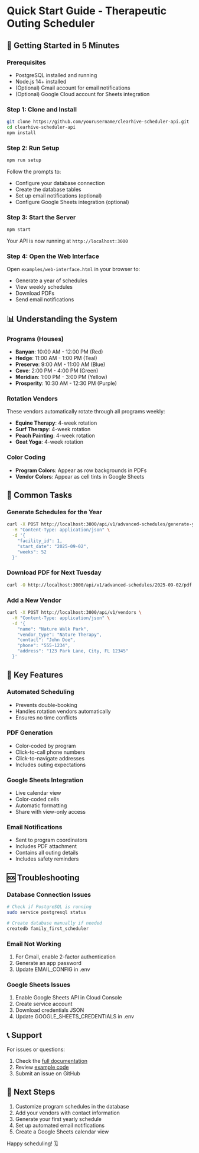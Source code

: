 # Quick Start Guide - Therapeutic Outing Scheduler

## 🚀 Getting Started in 5 Minutes

### Prerequisites
- PostgreSQL installed and running
- Node.js 14+ installed
- (Optional) Gmail account for email notifications
- (Optional) Google Cloud account for Sheets integration

### Step 1: Clone and Install

```bash
git clone https://github.com/yourusername/clearhive-scheduler-api.git
cd clearhive-scheduler-api
npm install
```

### Step 2: Run Setup

```bash
npm run setup
```

Follow the prompts to:
- Configure your database connection
- Create the database tables
- Set up email notifications (optional)
- Configure Google Sheets integration (optional)

### Step 3: Start the Server

```bash
npm start
```

Your API is now running at `http://localhost:3000`

### Step 4: Open the Web Interface

Open `examples/web-interface.html` in your browser to:
- Generate a year of schedules
- View weekly schedules
- Download PDFs
- Send email notifications

## 📊 Understanding the System

### Programs (Houses)
- **Banyan**: 10:00 AM - 12:00 PM (Red)
- **Hedge**: 11:00 AM - 1:00 PM (Teal)
- **Preserve**: 9:00 AM - 11:00 AM (Blue)
- **Cove**: 2:00 PM - 4:00 PM (Green)
- **Meridian**: 1:00 PM - 3:00 PM (Yellow)
- **Prosperity**: 10:30 AM - 12:30 PM (Purple)

### Rotation Vendors
These vendors automatically rotate through all programs weekly:
- **Equine Therapy**: 4-week rotation
- **Surf Therapy**: 4-week rotation
- **Peach Painting**: 4-week rotation
- **Goat Yoga**: 4-week rotation

### Color Coding
- **Program Colors**: Appear as row backgrounds in PDFs
- **Vendor Colors**: Appear as cell tints in Google Sheets

## 🔧 Common Tasks

### Generate Schedules for the Year
```bash
curl -X POST http://localhost:3000/api/v1/advanced-schedules/generate-year \
  -H "Content-Type: application/json" \
  -d '{
    "facility_id": 1,
    "start_date": "2025-09-02",
    "weeks": 52
  }'
```

### Download PDF for Next Tuesday
```bash
curl -O http://localhost:3000/api/v1/advanced-schedules/2025-09-02/pdf
```

### Add a New Vendor
```bash
curl -X POST http://localhost:3000/api/v1/vendors \
  -H "Content-Type: application/json" \
  -d '{
    "name": "Nature Walk Park",
    "vendor_type": "Nature Therapy",
    "contact": "John Doe",
    "phone": "555-1234",
    "address": "123 Park Lane, City, FL 12345"
  }'
```

## 📱 Key Features

### Automated Scheduling
- Prevents double-booking
- Handles rotation vendors automatically
- Ensures no time conflicts

### PDF Generation
- Color-coded by program
- Click-to-call phone numbers
- Click-to-navigate addresses
- Includes outing expectations

### Google Sheets Integration
- Live calendar view
- Color-coded cells
- Automatic formatting
- Share with view-only access

### Email Notifications
- Sent to program coordinators
- Includes PDF attachment
- Contains all outing details
- Includes safety reminders

## 🆘 Troubleshooting

### Database Connection Issues
```bash
# Check if PostgreSQL is running
sudo service postgresql status

# Create database manually if needed
createdb family_first_scheduler
```

### Email Not Working
1. For Gmail, enable 2-factor authentication
2. Generate an app password
3. Update EMAIL_CONFIG in .env

### Google Sheets Issues
1. Enable Google Sheets API in Cloud Console
2. Create service account
3. Download credentials JSON
4. Update GOOGLE_SHEETS_CREDENTIALS in .env

## 📞 Support

For issues or questions:
1. Check the [full documentation](README.md)
2. Review [example code](examples/)
3. Submit an issue on GitHub

## 🎯 Next Steps

1. Customize program schedules in the database
2. Add your vendors with contact information
3. Generate your first yearly schedule
4. Set up automated email notifications
5. Create a Google Sheets calendar view

Happy scheduling! 🗓️
